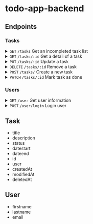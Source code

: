 # todo-app-backend

## Endpoints

### Tasks

<details>
  <summary>
    <code>GET</code> 
    <code>/tasks</code> 
    Get an incompleted task list
  </summary>
  
  #### Parameters

  > | name      |  type     | data type               | description     |
  > |-----------|-----------|-------------------------|-----------------|
  > | None      |  N/A      | N/A                     | N/A             |

  
  #### Responses

  > | http code     | content-type                      | response              |
  > |---------------|-----------------------------------|-----------------------|
  > | `200`         | `application/json`                | Array of task objects |
  
</details>

<details>
  <summary>
    <code>GET</code> 
    <code>/tasks/:id</code> 
    Get a detail of a task
  </summary>
  
  #### Parameters

  > | name      |  type     | data type  | description     |
  > |-----------|-----------|------------|-----------------|
  > | id        |  required | string     | ID of the task  |

  #### Responses

  > | http code     | content-type                      | response                  |
  > |---------------|-----------------------------------|---------------------------|
  > | `200`         | `application/json`                | A task object             |
  > | `403`         | `application/json`                | `{"msg":"Forbidden}`      |
  > | `404`         | `application/json`                | `{"msg":"Task not found}` |
  
</details>

<details>
  <summary>
    <code>PUT</code> 
    <code>/tasks/:id</code> 
    Update a task
  </summary>
  
  #### Parameters

  > | name             |  type     | data type               | description                  |
  > |------------------|-----------|-------------------------|------------------------------|
  > | id               |  required | string                  | ID of the task               |
  > | title            |  required | string                  | Title of the new task        |
  > | description      |  optional | string                  | Description of the new task  |
  > | datestart        |  optional | string                  | Date to start the task       |
  > | dateend          |  optional | string                  | Date to end the task         |
  
  #### Responses

  > | http code     | content-type                      | response                                                            |
  > |---------------|-----------------------------------|---------------------------------------------------------------------|
  > | `200`         | `application/json`                | Array of task objects                                               |
  > | `400`         | `application/json`                | `{"msg": "You missed some parameters: parameter1, parameter2, ...}` |
  > | `403`         | `application/json`                | `{"msg": "Forbidden"}  `                                            |
  > | `404`         | `application/json`                | `{"msg": "Task not found"}`                                         |
  
</details>

<details>
  <summary>
    <code>DELETE</code> 
    <code>/tasks/:id</code> 
    Remove a task
  </summary>
  
  #### Parameters

  > | name      |  type     | data type  | description     |
  > |-----------|-----------|------------|-----------------|
  > | id        |  required | string     | ID of the task  |
  
  #### Responses

  > | http code     | content-type                      | response                                                            |
  > |---------------|-----------------------------------|---------------------------------------------------------------------|
  > | `200`         | `application/json`                | Array of task objects                                               |
  > | `403`         | `application/json`                | `{"msg": "Forbidden"}  `                                            |
  > | `404`         | `application/json`                | `{"msg": "Task not found"}`                                         |
  
</details>

<details>
  <summary>
    <code>POST</code> 
    <code>/tasks/</code> 
    Create a new task
  </summary>
  
  #### Parameters

  > | name             |  type     | data type               | description                  |
  > |------------------|-----------|-------------------------|------------------------------|
  > | title            |  required | string                  | Title of the new task        |
  > | description      |  optional | string                  | Description of the new task  |
  > | datestart        |  optional | string                  | Date to start the task       |
  > | dateend          |  optional | string                  | Date to end the task         |
  
  #### Responses

  > | http code     | content-type                      | response                                                            |
  > |---------------|-----------------------------------|---------------------------------------------------------------------|
  > | `201`         | `application/json`                | `{"msg": "Task created", "id": "123456}`                            |
  > | `400`         | `application/json`                | `{"msg": "You missed some parameters: parameter1, parameter2, ...}` |
  
</details>

<details>
  <summary>
    <code>PATCH</code> 
    <code>/tasks/:id</code> 
    Mark task as done
  </summary>
  
  #### Parameters

  > | name      |  type     | data type  | description     |
  > |-----------|-----------|------------|-----------------|
  > | id        |  required | string     | ID of the task  |
  
  #### Responses

  > | http code     | content-type                      | response                                  |
  > |---------------|-----------------------------------|-------------------------------------------|
  > | `200`         | `application/json`                | `{"msg": "Task marked as completed"}`     |
  > | `403`         | `application/json`                | `{"msg": "Forbidden"}  `                  |
  > | `404`         | `application/json`                | `{"msg": "Task not found"}`               |
  
</details>

### Users

<details>
  <summary>
    <code>GET</code> 
    <code>/user</code> 
    Get user information
  </summary>
  
  #### Parameters

  > | name      |  type     | data type               | description     |
  > |-----------|-----------|-------------------------|-----------------|
  > | None      |  N/A      | N/A                     | N/A             |
  
  #### Responses

  > | http code     | content-type                      | response                                                                      |
  > |---------------|-----------------------------------|-------------------------------------------------------------------------------|
  > | `200`         | `application/json`                | `{"firstname": "Jordi", "lastname": "Galobart", "email": "test@example.com"}` |
  
</details>

<details>
  <summary>
    <code>POST</code> 
    <code>/user/login</code> 
    Login user
  </summary>
  
  #### Parameters

  > | name             |  type     | data type               | description                  |
  > |------------------|-----------|-------------------------|------------------------------|
  > | email            |  required | string                  | User e-mail                  |
  > | password         |  optional | string                  | User password                |
  
  #### Responses

  > | http code     | content-type                      | response                              |
  > |---------------|-----------------------------------|---------------------------------------|
  > | `200`         | `application/json`                | `{"msg": "Login succesful"}`          |
  > | `403`         | `application/json`                | `{"msg": "Forbidden"}`                |
  > | `404`         | `application/json`                | `{"msg": "User not found"}`           |
  
</details>

## Task
- title
- description
- status
- datestart
- dateend
- id
- user
- createdAt
- modifiedAt
- deletedAt

## User
- firstname
- lastname
- email
